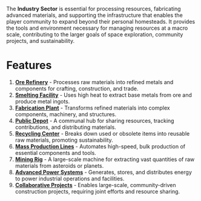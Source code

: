 The **Industry Sector** is essential for processing resources, fabricating advanced materials, and supporting the infrastructure that enables the player community to expand beyond their personal homesteads. It provides the tools and environment necessary for managing resources at a macro scale, contributing to the larger goals of space exploration, community projects, and sustainability.

# Features

1. **[Ore Refinery](01-Ore-Refinery.md)** - Processes raw materials into refined metals and components for crafting, construction, and trade.
2. **[Smelting Facility](02-Smelting-Facility.md)** - Uses high heat to extract base metals from ore and produce metal ingots.
3. **[Fabrication Plant](03-Fabrication-Plant.md)** - Transforms refined materials into complex components, machinery, and structures.
4. **[Public Depot](04-Public-Depot.md)** - A communal hub for sharing resources, tracking contributions, and distributing materials.
5. **[Recycling Center](05-Recycling-Center.md)** - Breaks down used or obsolete items into reusable raw materials, promoting sustainability.
6. **[Mass Production Lines](06-Mass-Production-Lines.md)** - Automates high-speed, bulk production of essential components and tools.
7. **[Mining Rig](07-Mining-Rig.md)** - A large-scale machine for extracting vast quantities of raw materials from asteroids or planets.
8. **[Advanced Power Systems](08-Advanced-Power-Systems.md)** - Generates, stores, and distributes energy to power industrial operations and facilities.
9. **[Collaborative Projects](09-Collaborative-Projects.md)** - Enables large-scale, community-driven construction projects, requiring joint efforts and resource sharing.